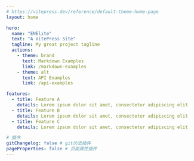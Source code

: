 ```yaml
---
# https://vitepress.dev/reference/default-theme-home-page
layout: home

hero:
  name: "ENElite"
  text: "A VitePress Site"
  tagline: My great project tagline
  actions:
    - theme: brand
      text: Markdown Examples
      link: /markdown-examples
    - theme: alt
      text: API Examples
      link: /api-examples

features:
  - title: Feature A
    details: Lorem ipsum dolor sit amet, consectetur adipiscing elit
  - title: Feature B
    details: Lorem ipsum dolor sit amet, consectetur adipiscing elit
  - title: Feature C
    details: Lorem ipsum dolor sit amet, consectetur adipiscing elit

# 插件
gitChangelog: false # git历史插件
pageProperties: false # 页面属性插件
---
```


